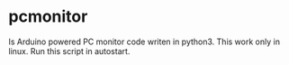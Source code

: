 # pcmonitor
Is Arduino powered PC monitor code writen in python3. This work only in linux. Run this script in autostart.
